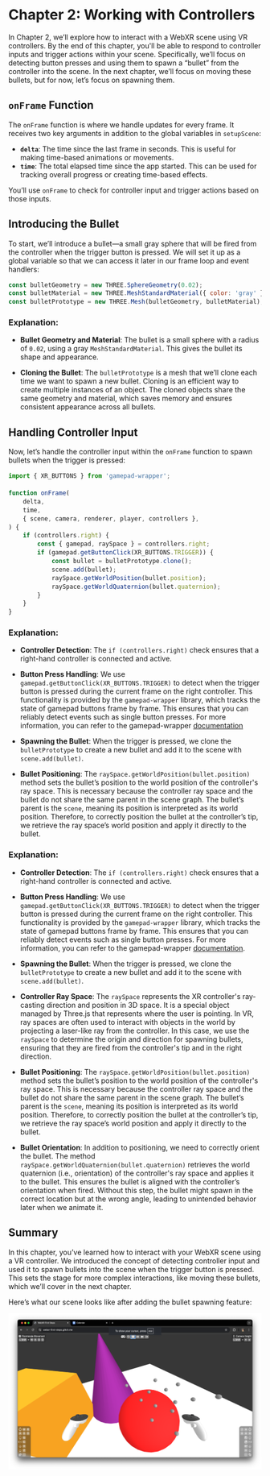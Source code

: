 # Chapter 2: Working with Controllers

In Chapter 2, we’ll explore how to interact with a WebXR scene using VR controllers. By the end of this chapter, you'll be able to respond to controller inputs and trigger actions within your scene. Specifically, we’ll focus on detecting button presses and using them to spawn a “bullet” from the controller into the scene. In the next chapter, we’ll focus on moving these bullets, but for now, let’s focus on spawning them.

## `onFrame` Function

The `onFrame` function is where we handle updates for every frame. It receives two key arguments in addition to the global variables in `setupScene`:

- **`delta`**: The time since the last frame in seconds. This is useful for making time-based animations or movements.
- **`time`**: The total elapsed time since the app started. This can be used for tracking overall progress or creating time-based effects.

You’ll use `onFrame` to check for controller input and trigger actions based on those inputs.

## Introducing the Bullet

To start, we’ll introduce a bullet—a small gray sphere that will be fired from the controller when the trigger button is pressed. We will set it up as a global variable so that we can access it later in our frame loop and event handlers:

```javascript
const bulletGeometry = new THREE.SphereGeometry(0.02);
const bulletMaterial = new THREE.MeshStandardMaterial({ color: 'gray' });
const bulletPrototype = new THREE.Mesh(bulletGeometry, bulletMaterial);
```

### Explanation:

- **Bullet Geometry and Material**: The bullet is a small sphere with a radius of `0.02`, using a gray `MeshStandardMaterial`. This gives the bullet its shape and appearance.

- **Cloning the Bullet**: The `bulletPrototype` is a mesh that we’ll clone each time we want to spawn a new bullet. Cloning is an efficient way to create multiple instances of an object. The cloned objects share the same geometry and material, which saves memory and ensures consistent appearance across all bullets.

## Handling Controller Input

Now, let’s handle the controller input within the `onFrame` function to spawn bullets when the trigger is pressed:

```javascript
import { XR_BUTTONS } from 'gamepad-wrapper';

function onFrame(
	delta,
	time,
	{ scene, camera, renderer, player, controllers },
) {
	if (controllers.right) {
		const { gamepad, raySpace } = controllers.right;
		if (gamepad.getButtonClick(XR_BUTTONS.TRIGGER)) {
			const bullet = bulletPrototype.clone();
			scene.add(bullet);
			raySpace.getWorldPosition(bullet.position);
			raySpace.getWorldQuaternion(bullet.quaternion);
		}
	}
}
```

### Explanation:

- **Controller Detection**: The `if (controllers.right)` check ensures that a right-hand controller is connected and active.

- **Button Press Handling**: We use `gamepad.getButtonClick(XR_BUTTONS.TRIGGER)` to detect when the trigger button is pressed during the current frame on the right controller. This functionality is provided by the `gamepad-wrapper` library, which tracks the state of gamepad buttons frame by frame. This ensures that you can reliably detect events such as single button presses. For more information, you can refer to the gamepad-wrapper [documentation](https://github.com/felixtrz/gamepad-wrapper)

- **Spawning the Bullet**: When the trigger is pressed, we clone the `bulletPrototype` to create a new bullet and add it to the scene with `scene.add(bullet)`.

- **Bullet Positioning**: The `raySpace.getWorldPosition(bullet.position)` method sets the bullet’s position to the world position of the controller's ray space. This is necessary because the controller ray space and the bullet do not share the same parent in the scene graph. The bullet’s parent is the `scene`, meaning its position is interpreted as its world position. Therefore, to correctly position the bullet at the controller’s tip, we retrieve the ray space’s world position and apply it directly to the bullet.

### Explanation:

- **Controller Detection**: The `if (controllers.right)` check ensures that a right-hand controller is connected and active.

- **Button Press Handling**: We use `gamepad.getButtonClick(XR_BUTTONS.TRIGGER)` to detect when the trigger button is pressed during the current frame on the right controller. This functionality is provided by the `gamepad-wrapper` library, which tracks the state of gamepad buttons frame by frame. This ensures that you can reliably detect events such as single button presses. For more information, you can refer to the gamepad-wrapper [documentation](https://github.com/felixtrz/gamepad-wrapper).

- **Spawning the Bullet**: When the trigger is pressed, we clone the `bulletPrototype` to create a new bullet and add it to the scene with `scene.add(bullet)`.

- **Controller Ray Space**: The `raySpace` represents the XR controller's ray-casting direction and position in 3D space. It is a special object managed by Three.js that represents where the user is pointing. In VR, ray spaces are often used to interact with objects in the world by projecting a laser-like ray from the controller. In this case, we use the `raySpace` to determine the origin and direction for spawning bullets, ensuring that they are fired from the controller's tip and in the right direction.

- **Bullet Positioning**: The `raySpace.getWorldPosition(bullet.position)` method sets the bullet’s position to the world position of the controller's ray space. This is necessary because the controller ray space and the bullet do not share the same parent in the scene graph. The bullet’s parent is the `scene`, meaning its position is interpreted as its world position. Therefore, to correctly position the bullet at the controller’s tip, we retrieve the ray space’s world position and apply it directly to the bullet.

- **Bullet Orientation**: In addition to positioning, we need to correctly orient the bullet. The method `raySpace.getWorldQuaternion(bullet.quaternion)` retrieves the world quaternion (i.e., orientation) of the controller's ray space and applies it to the bullet. This ensures the bullet is aligned with the controller’s orientation when fired. Without this step, the bullet might spawn in the correct location but at the wrong angle, leading to unintended behavior later when we animate it.

## Summary

In this chapter, you’ve learned how to interact with your WebXR scene using a VR controller. We introduced the concept of detecting controller input and used it to spawn bullets into the scene when the trigger button is pressed. This sets the stage for more complex interactions, like moving these bullets, which we’ll cover in the next chapter.

Here’s what our scene looks like after adding the bullet spawning feature:

![Scene with Bullet](./assets/chapter2.png)
